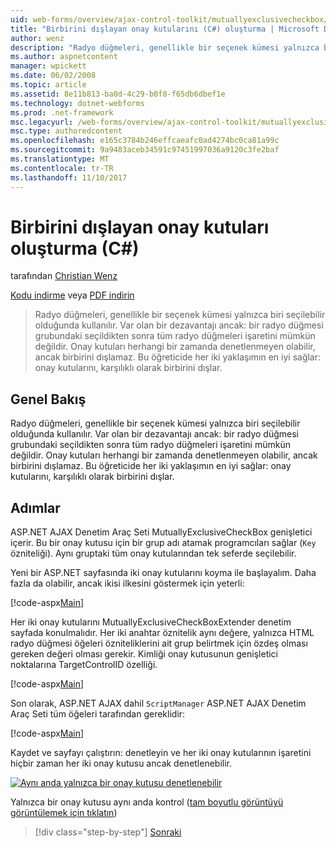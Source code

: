 ```yaml
---
uid: web-forms/overview/ajax-control-toolkit/mutuallyexclusivecheckbox/creating-mutually-exclusive-checkboxes-cs
title: "Birbirini dışlayan onay kutularını (C#) oluşturma | Microsoft Docs"
author: wenz
description: "Radyo düğmeleri, genellikle bir seçenek kümesi yalnızca biri seçilebilir olduğunda kullanılır. Var olan bir dezavantajı ancak: bir radyo düğmesi grubundaki seçildikten sonra..."
ms.author: aspnetcontent
manager: wpickett
ms.date: 06/02/2008
ms.topic: article
ms.assetid: 8e11b813-ba0d-4c29-b0f8-f65db6dbef1e
ms.technology: dotnet-webforms
ms.prod: .net-framework
msc.legacyurl: /web-forms/overview/ajax-control-toolkit/mutuallyexclusivecheckbox/creating-mutually-exclusive-checkboxes-cs
msc.type: authoredcontent
ms.openlocfilehash: e165c3784b246effcaeafc0ad4274bc0ca81a99c
ms.sourcegitcommit: 9a9483aceb34591c97451997036a9120c3fe2baf
ms.translationtype: MT
ms.contentlocale: tr-TR
ms.lasthandoff: 11/10/2017
---
```

<a name="creating-mutually-exclusive-checkboxes-c"></a>Birbirini dışlayan onay kutuları oluşturma (C#)
====================
tarafından [Christian Wenz](https://github.com/wenz)

[Kodu indirme](http://download.microsoft.com/download/9/3/f/93f8daea-bebd-4821-833b-95205389c7d0/MutuallyExclusiveCheckBox0.cs.zip) veya [PDF indirin](http://download.microsoft.com/download/b/6/a/b6ae89ee-df69-4c87-9bfb-ad1eb2b23373/mutuallyexclusivecheckbox0CS.pdf)

> Radyo düğmeleri, genellikle bir seçenek kümesi yalnızca biri seçilebilir olduğunda kullanılır. Var olan bir dezavantajı ancak: bir radyo düğmesi grubundaki seçildikten sonra tüm radyo düğmeleri işaretini mümkün değildir. Onay kutuları herhangi bir zamanda denetlenmeyen olabilir, ancak birbirini dışlamaz. Bu öğreticide her iki yaklaşımın en iyi sağlar: onay kutularını, karşılıklı olarak birbirini dışlar.


## <a name="overview"></a>Genel Bakış

Radyo düğmeleri, genellikle bir seçenek kümesi yalnızca biri seçilebilir olduğunda kullanılır. Var olan bir dezavantajı ancak: bir radyo düğmesi grubundaki seçildikten sonra tüm radyo düğmeleri işaretini mümkün değildir. Onay kutuları herhangi bir zamanda denetlenmeyen olabilir, ancak birbirini dışlamaz. Bu öğreticide her iki yaklaşımın en iyi sağlar: onay kutularını, karşılıklı olarak birbirini dışlar.

## <a name="steps"></a>Adımlar

ASP.NET AJAX Denetim Araç Seti MutuallyExclusiveCheckBox genişletici içerir. Bu bir onay kutusu için bir grup adı atamak programcıları sağlar (`Key` özniteliği). Aynı gruptaki tüm onay kutularından tek seferde seçilebilir.

Yeni bir ASP.NET sayfasında iki onay kutularını koyma ile başlayalım. Daha fazla da olabilir, ancak ikisi ilkesini göstermek için yeterli:

[!code-aspx[Main](creating-mutually-exclusive-checkboxes-cs/samples/sample1.aspx)]

Her iki onay kutularını MutuallyExclusiveCheckBoxExtender denetim sayfada konulmalıdır. Her iki anahtar öznitelik aynı değere, yalnızca HTML radyo düğmesi öğeleri özniteliklerini ait grup belirtmek için özdeş olması gereken değeri olması gerekir. Kimliği onay kutusunun genişletici noktalarına TargetControlID özelliği.

[!code-aspx[Main](creating-mutually-exclusive-checkboxes-cs/samples/sample2.aspx)]

Son olarak, ASP.NET AJAX dahil `ScriptManager` ASP.NET AJAX Denetim Araç Seti tüm öğeleri tarafından gereklidir:

[!code-aspx[Main](creating-mutually-exclusive-checkboxes-cs/samples/sample3.aspx)]

Kaydet ve sayfayı çalıştırın: denetleyin ve her iki onay kutularının işaretini hiçbir zaman her iki onay kutusu ancak denetlenebilir.


[![Aynı anda yalnızca bir onay kutusu denetlenebilir](creating-mutually-exclusive-checkboxes-cs/_static/image2.png)](creating-mutually-exclusive-checkboxes-cs/_static/image1.png)

Yalnızca bir onay kutusu aynı anda kontrol ([tam boyutlu görüntüyü görüntülemek için tıklatın](creating-mutually-exclusive-checkboxes-cs/_static/image3.png))

>[!div class="step-by-step"]
[Sonraki](creating-mutually-exclusive-checkboxes-vb.md)
